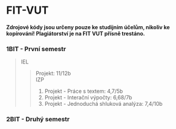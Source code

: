 # FIT-VUT

#### Zdrojové kódy jsou určeny pouze ke studijním účelům, nikoliv ke kopírování! Plagiátorství je na FIT VUT přísně trestáno.

### 1BIT - První semestr
> IEL
>> Projekt: 11/12b  
> IZP  
>> 1. Projekt - Práce s textem: 4,7/5b  
>> 2. Projekt - Interační výpočty: 6,68/7b  
>> 3. Projekt - Jednoduchá shluková analýza: 7,4/10b  

### 2BIT - Druhý semestr
